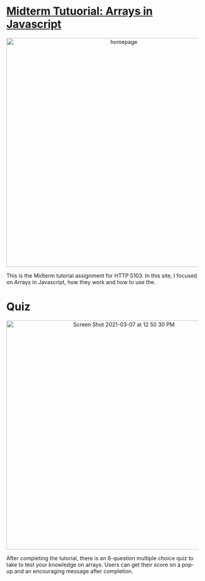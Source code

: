 

<h1><a href="https://a-hagar.github.io/midtermtutorial/" color="#ffffff">Midterm Tutuorial: Arrays in Javascript</a></h1>
<p align="center">
  <img width="600" alt="homepage" src="https://user-images.githubusercontent.com/75767321/110249242-44e00300-7f43-11eb-88c2-2a1082157dca.png" href="https://a-hagar.github.io/midtermtutorial/" width="300px">
</p>
This is the Midterm tutorial assignment for HTTP 5103. In this site, I focused on Arrays in Javascript, how they work and how to use the.

<h1 color="#ffffff">Quiz</h1>
<p align="center">
  <img width="600" align="center" alt="Screen Shot 2021-03-07 at 12 50 30 PM" src="https://user-images.githubusercontent.com/75767321/110249346-c20b7800-7f43-11eb-9617-0b237a233248.png">
 </p>
After completing the tutorial, there is an 8-question multiple choice quiz to take to test your knowledge on arrays. Users can get their score on a pop-up and an encouraging message after completion.

